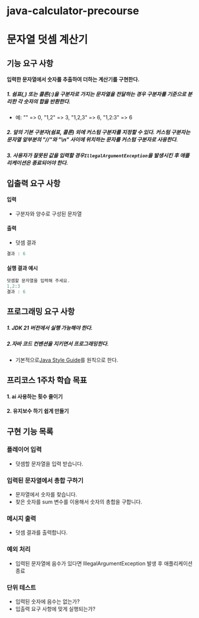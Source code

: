 # java-calculator-precourse

# 문자열 덧셈 계산기

## 기능 요구 사항

#### 입력한 문자열에서 숫자를 추출하여 더하는 계산기를 구현한다.

##### 1. 쉼표(,) 또는 콜론(:)을 구분자로 가지는 문자열을 전달하는 경우 구분자를 기준으로 분리한 각 숫자의 합을 반환한다.

- 예: "" => 0, "1,2" => 3, "1,2,3" => 6, "1,2:3" => 6

##### 2. 앞의 기본 구분자(쉼표, 콜론) 외에 커스텀 구분자를 지정할 수 있다. 커스텀 구분자는 문자열 앞부분의 "//"와 "\n" 사이에 위치하는 문자를 커스텀 구분자로 사용한다.

##### 3. 사용자가 잘못된 값을 입력할 경우`IllegalArgumentException`을 발생시킨 후 애플리케이션은 종료되어야 한다.

## 입출력 요구 사항

#### 입력

- 구분자와 양수로 구성된 문자열

#### 출력

- 덧셈 결과

```ada
결과 : 6
```

#### 실행 결과 예시

```ada
덧셈할 문자열을 입력해 주세요.
1,2:3
결과 : 6
```

## 프로그래밍 요구 사항

##### 1. JDK 21 버전에서 실행 가능해야 한다.

##### 2.자바 코드 컨벤션을 지키면서 프로그래밍한다.

- 기본적으로[Java Style Guide](https://github.com/woowacourse/woowacourse-docs/blob/main/styleguide/java)를 원칙으로 한다.

## 프리코스 1주차 학습 목표

#### 1. ai 사용하는 횟수 줄이기

#### 2. 유지보수 하기 쉽게 만들기

## 구현 기능 목록

### 플레이어 입력

- 덧셈할 문자열을 입력 받습니다.

### 입력된 문자열에서 총합 구하기

- 문자열에서 숫자를 찾습니다.
- 찾은 숫자를 sum 변수를 이용해서 숫자의 총합을 구합니다.

### 메시지 출력

- 덧셈 결과를 출력합니다.

### 예외 처리

- 입력된 문자열에 음수가 있다면 IllegalArgumentException 발생 후 애플리케이션 종료

### 단위 테스트

- 입력된 숫자에 음수는 없는가?
- 입출력 요구 사항에 맞게 실행되는가?